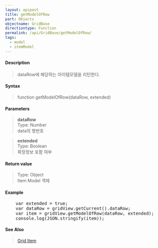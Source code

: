 ```yaml
---
layout: apipost
title: getModelOfRow
part: Objects
objectname: GridBase
directiontype: Function
permalink: /api/GridBase/getModelOfRow/
tags:
  - model
  - itemModel
---
```



#### Description

> dataRow에 해당하는 아이템모델을 리턴한다.   

#### Syntax

> function getModelOfRow(dataRow, extended)  

#### Parameters

> **dataRow**  
> Type: Number  
> data의 행번호  

> **extended**  
> Type: Boolean  
> 확장정보 포함 여부  

#### Return value

> Type: Object  
> Item Model 객체  

#### Example

<pre class="prettyprint">
    var extended = true;
    var dataRow = gridView.getCurrent().dataRow;
    var item = gridView.getModelOfRow(dataRow, extended);
    console.log(JSON.stringify(item));
</pre>

#### See Also
> [Grid Item](/api/features/Grid%20Item/)

